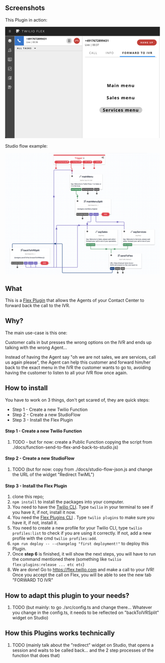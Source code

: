 ## Screenshots

This Plugin in action:

![Plugin](/.docs/screenshot-flex.png)

Studio flow example:

![Studio](/.docs/screenshot-studio.png)

## What

This is a [Flex Plugin](https://www.twilio.com/docs/flex/developer/plugins) that allows the Agents of your Contact Center to forward back the call to the IVR.

## Why?

The main use-case is this one:

Customer calls in but presses the wrong options on the IVR and ends up talking with the wrong Agent...

Instead of having the Agent say "oh we are not sales, we are services, call us again please", the Agent can help this customer and forward him/her back to the exact menu in the IVR the customer wants to go to, avoiding having the customer to listen to all your IVR flow once again.

## How to install

You have to work on 3 things, don't get scared of, they are quick steps:

- Step 1 - Create a new Twilio Function
- Step 2 - Create a new StudioFlow
- Step 3 - Install the Flex Plugin

#### Step 1 - Create a new Twilio Function

1. TODO - but for now: create a Public Function copying the script from ./docs/function-send-to-flex-and-back-to-studio.js)

#### Step 2 - Create a new StudioFlow

1. TODO (but for now: copy from ./docs/studio-flow-json.js and change the URL of the widget "Redirect TwiML")

#### Step 3 - Install the Flex Plugin

1. clone this repo;
2. `npm install` to install the packages into your computer.
3. You need to have the [Twilio CLI](https://www.twilio.com/docs/twilio-cli/quickstart). Type `twilio` in your terminal to see if you have it, if not, install it now.
4. You need the [Flex Plugins CLI](https://www.twilio.com/docs/flex/developer/plugins/cli/install) . Type `twilio plugins` to make sure you have it, if not, install it.
5. You need to create a new profile for your Twilio CLI, type `twilio profiles:list` to check if you are using it correctly. If not, add a new profile with the cmd `twilio profiles:add`.
6. `npm run deploy -- --changelog "first deployment!"` to deploy this Plugin.
7. Once **step 6** is finished, it will show the next steps, you will have to run the command mentioned there (something like `twilio flex:plugins:release ... etc etc`)
8. We are done! Go to https://flex.twilio.com and make a call to your IVR! Once you accept the call on Flex, you will be able to see the new tab "FORWARD TO IVR"

## How to adapt this plugin to your needs?

1. TODO (but mainly: to go ./src/config.ts and change there... Whatever you change in the config.ts, it needs to be reflected on "backToIVRSplit" widget on Studio)

## How this Plugins works technically

1. TODO (mainly talk about the "redirect" widget on Studio, that opens a session and waits to be called back... and the 2 step processes of the function that does that)
